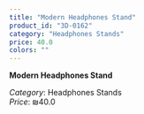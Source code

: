 ```yaml
---
title: "Modern Headphones Stand"
product_id: "3D-0162"
category: "Headphones Stands"
price: 40.0
colors: ""
---
```


**Modern Headphones Stand**

*Category*: Headphones Stands  
*Price*: ₪40.0

